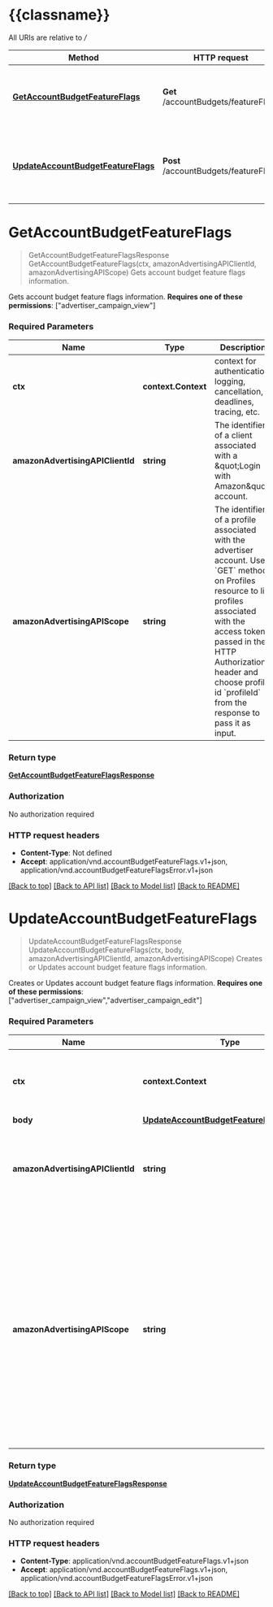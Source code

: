 # {{classname}}

All URIs are relative to */*

Method | HTTP request | Description
------------- | ------------- | -------------
[**GetAccountBudgetFeatureFlags**](AdvertiserApi.md#GetAccountBudgetFeatureFlags) | **Get** /accountBudgets/featureFlags | Gets account budget feature flags information.
[**UpdateAccountBudgetFeatureFlags**](AdvertiserApi.md#UpdateAccountBudgetFeatureFlags) | **Post** /accountBudgets/featureFlags | Creates or Updates account budget feature flags information.

# **GetAccountBudgetFeatureFlags**
> GetAccountBudgetFeatureFlagsResponse GetAccountBudgetFeatureFlags(ctx, amazonAdvertisingAPIClientId, amazonAdvertisingAPIScope)
Gets account budget feature flags information.

Gets account budget feature flags information.  **Requires one of these permissions**: [\"advertiser_campaign_view\"]

### Required Parameters

Name | Type | Description  | Notes
------------- | ------------- | ------------- | -------------
 **ctx** | **context.Context** | context for authentication, logging, cancellation, deadlines, tracing, etc.
  **amazonAdvertisingAPIClientId** | **string**| The identifier of a client associated with a \&quot;Login with Amazon\&quot; account. | 
  **amazonAdvertisingAPIScope** | **string**| The identifier of a profile associated with the advertiser account. Use &#x60;GET&#x60; method on Profiles resource to list profiles associated with the access token passed in the HTTP Authorization header and choose profile id &#x60;profileId&#x60; from the response to pass it as input. | 

### Return type

[**GetAccountBudgetFeatureFlagsResponse**](GetAccountBudgetFeatureFlagsResponse.md)

### Authorization

No authorization required

### HTTP request headers

 - **Content-Type**: Not defined
 - **Accept**: application/vnd.accountBudgetFeatureFlags.v1+json, application/vnd.accountBudgetFeatureFlagsError.v1+json

[[Back to top]](#) [[Back to API list]](../README.md#documentation-for-api-endpoints) [[Back to Model list]](../README.md#documentation-for-models) [[Back to README]](../README.md)

# **UpdateAccountBudgetFeatureFlags**
> UpdateAccountBudgetFeatureFlagsResponse UpdateAccountBudgetFeatureFlags(ctx, body, amazonAdvertisingAPIClientId, amazonAdvertisingAPIScope)
Creates or Updates account budget feature flags information.

Creates or Updates account budget feature flags information.  **Requires one of these permissions**: [\"advertiser_campaign_view\",\"advertiser_campaign_edit\"]

### Required Parameters

Name | Type | Description  | Notes
------------- | ------------- | ------------- | -------------
 **ctx** | **context.Context** | context for authentication, logging, cancellation, deadlines, tracing, etc.
  **body** | [**UpdateAccountBudgetFeatureFlagsRequest**](UpdateAccountBudgetFeatureFlagsRequest.md)|  | 
  **amazonAdvertisingAPIClientId** | **string**| The identifier of a client associated with a \&quot;Login with Amazon\&quot; account. | 
  **amazonAdvertisingAPIScope** | **string**| The identifier of a profile associated with the advertiser account. Use &#x60;GET&#x60; method on Profiles resource to list profiles associated with the access token passed in the HTTP Authorization header and choose profile id &#x60;profileId&#x60; from the response to pass it as input. | 

### Return type

[**UpdateAccountBudgetFeatureFlagsResponse**](UpdateAccountBudgetFeatureFlagsResponse.md)

### Authorization

No authorization required

### HTTP request headers

 - **Content-Type**: application/vnd.accountBudgetFeatureFlags.v1+json
 - **Accept**: application/vnd.accountBudgetFeatureFlags.v1+json, application/vnd.accountBudgetFeatureFlagsError.v1+json

[[Back to top]](#) [[Back to API list]](../README.md#documentation-for-api-endpoints) [[Back to Model list]](../README.md#documentation-for-models) [[Back to README]](../README.md)

